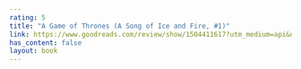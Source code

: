 ```yaml
---
rating: 5
title: "A Game of Thrones (A Song of Ice and Fire, #1)"
link: https://www.goodreads.com/review/show/1504411617?utm_medium=api&utm_source=rss
has_content: false
layout: book
---
```

